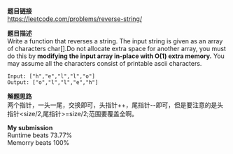 **题目链接**  
https://leetcode.com/problems/reverse-string/  

**题目描述**  
Write a function that reverses a string. The input string is given as an array of characters char[].Do not allocate extra space for another array, you must do this by **modifying the input array in-place with O(1) extra memory.**
You may assume all the characters consist of printable ascii characters.
```
Input: ["h","e","l","l","o"]
Output: ["o","l","l","e","h"]
```

**解题思路**  
两个指针，一头一尾，交换即可，头指针++，尾指针--即可，但是要注意的是头指针<size/2,尾指针>=size/2;范围要覆盖全啊。

**My submission**  
Runtime beats 73.77%  
Memorry beats 100%
